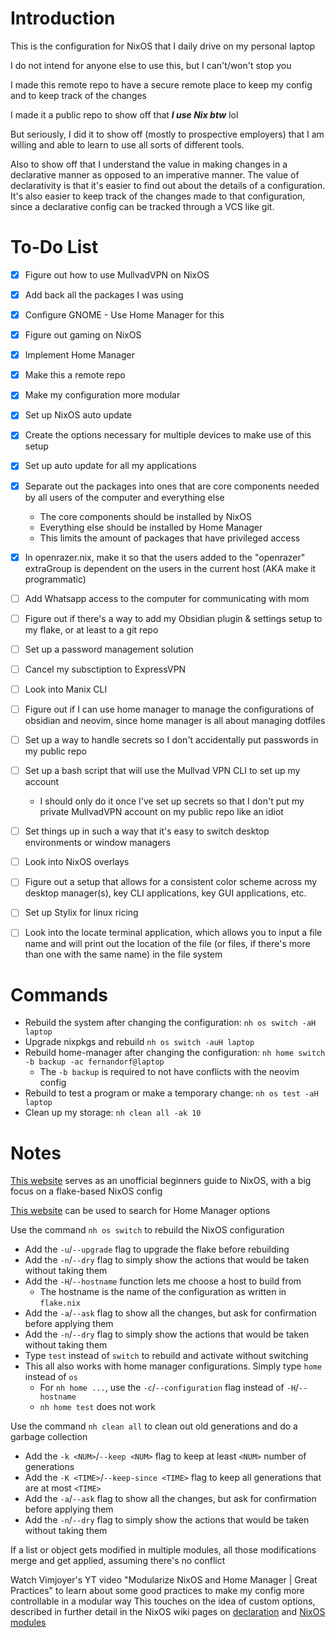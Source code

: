 # Introduction

This is the configuration for NixOS that I daily drive on my personal laptop

I do not intend for anyone else to use this, but I can't/won't stop you

I made this remote repo to have a secure remote place to keep my config and to keep track of the changes

I made it a public repo to show off that ***I use Nix btw*** lol

But seriously, I did it to show off (mostly to prospective employers) that I am willing and able to learn to use all sorts of different tools.

Also to show off that I understand the value in making changes in a declarative manner as opposed to an imperative manner.
The value of declarativity is that it's easier to find out about the details of a configuration. It's also easier to keep track of the changes made to that configuration, since a declarative config can be tracked through a VCS like git.

# To-Do List
- [x] Figure out how to use MullvadVPN on NixOS
- [x] Add back all the packages I was using
- [x] Configure GNOME - Use Home Manager for this
- [x] Figure out gaming on NixOS
- [x] Implement Home Manager
- [x] Make this a remote repo
- [x] Make my configuration more modular
- [x] Set up NixOS auto update
- [x] Create the options necessary for multiple devices to make use of this setup
- [x] Set up auto update for all my applications
- [x] Separate out the packages into ones that are core components needed by all users of the computer and everything else
    - The core components should be installed by NixOS
    - Everything else should be installed by Home Manager
    - This limits the amount of packages that have privileged access
- [x] In openrazer.nix, make it so that the users added to the "openrazer" extraGroup is dependent on the users in the current host (AKA make it programmatic)

- [ ] Add Whatsapp access to the computer for communicating with mom
- [ ] Figure out if there's a way to add my Obsidian plugin & settings setup to my flake, or at least to a git repo
- [ ] Set up a password management solution
- [ ] Cancel my subsctiption to ExpressVPN
- [ ] Look into Manix CLI
- [ ] Figure out if I can use home manager to manage the configurations of obsidian and neovim, since home manager is all about managing dotfiles
- [ ] Set up a way to handle secrets so I don't accidentally put passwords in my public repo
- [ ] Set up a bash script that will use the Mullvad VPN CLI to set up my account
  - I should only do it once I've set up secrets so that I don't put my private MullvadVPN account on my public repo like an idiot
- [ ] Set things up in such a way that it's easy to switch desktop environments or window managers
- [ ] Look into NixOS overlays
- [ ] Figure out a setup that allows for a consistent color scheme across my desktop manager(s), key CLI applications, key GUI applications, etc.
- [ ] Set up Stylix for linux ricing
- [ ] Look into the locate terminal application, which allows you to input a file name and will print out the location of the file (or files, if there's more than one with the same name) in the file system

# Commands

- Rebuild the system after changing the configuration: `nh os switch -aH laptop`
- Upgrade nixpkgs and rebuild `nh os switch -auH laptop`
- Rebuild home-manager after changing the configuration: `nh home switch -b backup -ac fernandorf@laptop`
  - The `-b backup` is required to not have conflicts with the neovim config
- Rebuild to test a program or make a temporary change: `nh os test -aH laptop`
- Clean up my storage: `nh clean all -ak 10`

# Notes

[This website](https://nixos-and-flakes.thiscute.world/) serves as an unofficial beginners guide to NixOS, with a big focus on a flake-based NixOS config

[This website](https://home-manager-options.extranix.com/) can be used to search for Home Manager options

Use the command `nh os switch` to rebuild the NixOS configuration
- Add the `-u`/`--upgrade` flag to upgrade the flake before rebuilding
- Add the `-n`/`--dry` flag to simply show the actions that would be taken without taking them
- Add the `-H`/`--hostname` function lets me choose a host to build from
  - The hostname is the name of the configuration as written in `flake.nix`
- Add the `-a`/`--ask` flag to show all the changes, but ask for confirmation before applying them
- Add the `-n`/`--dry` flag to simply show the actions that would be taken without taking them
- Type `test` instead of `switch` to rebuild and activate without switching
- This all also works with home manager configurations. Simply type `home` instead of `os`
  - For `nh home ...`, use the `-c`/`--configuration` flag instead of `-H`/`--hostname`
  - `nh home test` does not work

Use the command `nh clean all` to clean out old generations and do a garbage collection
- Add the `-k <NUM>`/`--keep <NUM>` flag to keep at least `<NUM>` number of generations
- Add the `-K <TIME>`/`--keep-since <TIME>` flag to keep all generations that are at most `<TIME>`
- Add the `-a`/`--ask` flag to show all the changes, but ask for confirmation before applying them
- Add the `-n`/`--dry` flag to simply show the actions that would be taken without taking them

If a list or object gets modified in multiple modules, all those modifications merge and get applied, assuming there's no conflict

Watch Vimjoyer's YT video "Modularize NixOS and Home Manager | Great Practices" to learn about some good practices to make my config more controllable in a modular way
This touches on the idea of custom options, described in further detail in the NixOS wiki pages on [declaration](https://nixos.wiki/wiki/Declaration) and [NixOS modules](https://nixos.wiki/wiki/NixOS_modules)
